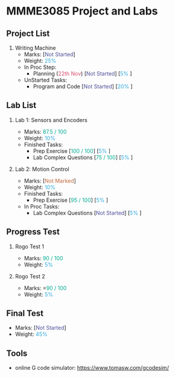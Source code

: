 # MMME3085 Project and Labs
## Project List
1. Writing Machine
    + Marks: [<font color="#4e4f97">Not Started</font>]
    + Weight: <font color="#2eaadf">25%</font>
    + In Proc Step: 
        * Planning (<font color="#db4d6d">22th Nov</font>) [<font color="#4e4f97">Not Started</font>] [<font color="#2eaadf">5%</font>
]
    + UnStarted Tasks:
        * Program and Code [<font color="#4e4f97">Not Started</font>] [<font color="#2eaadf">20%</font>
] 

## Lab List
1. Lab 1: Sensors and Encoders
    + Marks: <font color="#00aa91">87.5 / 100</font>
    + Weight: <font color="#2eaadf">10%</font> 
    + Finished Tasks:
        * Prep Exercise [<font color="#00aa91">100 / 100</font>] [<font color="#2eaadf">5%</font>
] 
        * Lab Complex Questions [<font color="#00aa91">75 / 100</font>] [<font color="#2eaadf">5%</font>
] 
        
2. Lab 2: Motion Control
    + Marks: [<font color="#c1693c">Not Marked</font>]
    + Weight: <font color="#2eaadf">10%</font> 
    + Finished Tasks:
        * Prep Exercise [<font color="#00aa91">95 / 100</font>] [<font color="#2eaadf">5%</font>
] 
    + In Proc Tasks:
        * Lab Complex Questions [<font color="#4e4f97">Not Started</font>] [<font color="#2eaadf">5%</font>
] 

## Progress Test
1. Rogo Test 1
    + Marks: <font color="#00aa91">90 / 100</font>
    + Weight: <font color="#2eaadf">5%</font>

2. Rogo Test 2
    + Marks: =<font color="#00aa91">90 / 100</font>
    + Weight: <font color="#2eaadf">5%</font>

## Final Test
+ Marks: [<font color="#4e4f97">Not Started</font>]
+ Weight: <font color="#2eaadf">45%</font>

## Tools
+ online G code simulator: https://www.tomasw.com/gcodesim/
